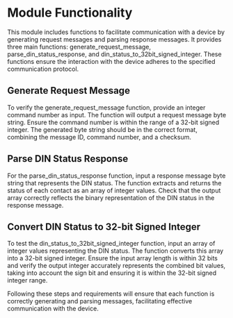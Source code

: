 # Module Functionality

This module includes functions to facilitate communication with a device by generating request messages and parsing response messages. It provides three main functions: generate_request_message, parse_din_status_response, and din_status_to_32bit_signed_integer. These functions ensure the interaction with the device adheres to the specified communication protocol.

## Generate Request Message
To verify the generate_request_message function, provide an integer command number as input. The function will output a request message byte string. Ensure the command number is within the range of a 32-bit signed integer. The generated byte string should be in the correct format, combining the message ID, command number, and a checksum.

## Parse DIN Status Response
For the parse_din_status_response function, input a response message byte string that represents the DIN status. The function extracts and returns the status of each contact as an array of integer values. Check that the output array correctly reflects the binary representation of the DIN status in the response message.

## Convert DIN Status to 32-bit Signed Integer
To test the din_status_to_32bit_signed_integer function, input an array of integer values representing the DIN status. The function converts this array into a 32-bit signed integer. Ensure the input array length is within 32 bits and verify the output integer accurately represents the combined bit values, taking into account the sign bit and ensuring it is within the 32-bit signed integer range.

Following these steps and requirements will ensure that each function is correctly generating and parsing messages, facilitating effective communication with the device.

